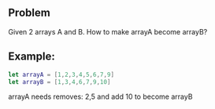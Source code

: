 ## Problem
Given 2 arrays A and B.
How to make arrayA become arrayB?

## Example:

```swift
let arrayA = [1,2,3,4,5,6,7,9]
let arrayB = [1,3,4,6,7,9,10]
```
arrayA needs removes: 2,5 and add 10 to become arrayB
